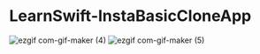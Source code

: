 # LearnSwift-InstaBasicCloneApp
![ezgif com-gif-maker (4)](https://user-images.githubusercontent.com/80515499/159349524-3d20edf6-9745-4cf8-819c-92241826d134.gif)
![ezgif com-gif-maker (5)](https://user-images.githubusercontent.com/80515499/159349493-f5db5b0d-3691-4009-a32a-e91f58b32aac.gif)

